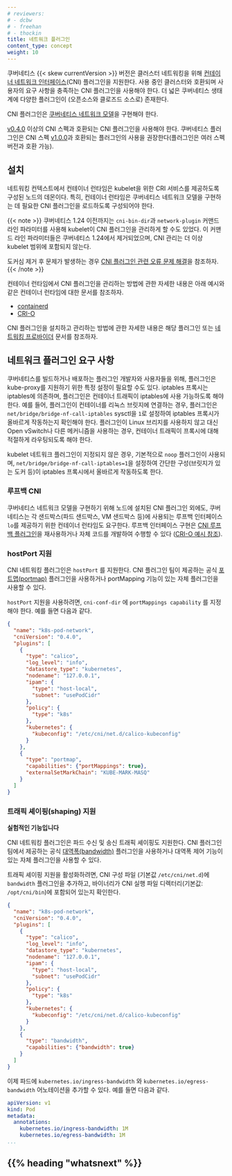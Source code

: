 ```yaml
---
# reviewers:
# - dcbw
# - freehan
# - thockin
title: 네트워크 플러그인
content_type: concept
weight: 10
---
```



<!-- overview -->

쿠버네티스 {{< skew currentVersion >}} 버전은 클러스터 네트워킹을 위해 
[컨테이너 네트워크 인터페이스](https://github.com/containernetworking/cni)(CNI) 플러그인을 지원한다. 
사용 중인 클러스터와 호환되며 사용자의 요구 사항을 충족하는 CNI 플러그인을 사용해야 한다.
더 넓은 쿠버네티스 생태계에 다양한 플러그인이 (오픈소스와 클로즈드 소스로) 존재한다.

CNI 플러그인은 
[쿠버네티스 네트워크 모델](/ko/docs/concepts/services-networking/#쿠버네티스-네트워크-모델)을 구현해야 한다.

[v0.4.0](https://github.com/containernetworking/cni/blob/spec-v0.4.0/SPEC.md) 이상의 
CNI 스펙과 호환되는 CNI 플러그인을 사용해야 한다. 
쿠버네티스 플러그인은 
CNI 스펙 [v1.0.0](https://github.com/containernetworking/cni/blob/spec-v1.0.0/SPEC.md)과 호환되는 
플러그인의 사용을 권장한다(플러그인은 여러 스펙 버전과 호환 가능).

<!-- body -->

## 설치

네트워킹 컨텍스트에서 컨테이너 런타임은 kubelet을 위한 CRI 서비스를 제공하도록 구성된 노드의 데몬이다. 
특히, 컨테이너 런타임은 쿠버네티스 네트워크 모델을 구현하는 데 필요한 
CNI 플러그인을 로드하도록 구성되어야 한다.

{{< note >}}
쿠버네티스 1.24 이전까지는 `cni-bin-dir`과 `network-plugin` 커맨드 라인 파라미터를 사용해 
kubelet이 CNI 플러그인을 관리하게 할 수도 있었다.
이 커맨드 라인 파라미터들은 쿠버네티스 1.24에서 제거되었으며, 
CNI 관리는 더 이상 kubelet 범위에 포함되지 않는다.

도커심 제거 후 문제가 발생하는 경우 
[CNI 플러그인 관련 오류 문제 해결](/docs/tasks/administer-cluster/migrating-from-dockershim/troubleshooting-cni-plugin-related-errors/)을 참조하자.
{{< /note >}}

컨테이너 런타임에서 CNI 플러그인을 관리하는 방법에 관한 자세한 내용은 
아래 예시와 같은 컨테이너 런타임에 대한 문서를 참조하자.

  - [containerd](https://github.com/containerd/containerd/blob/main/script/setup/install-cni)
  - [CRI-O](https://github.com/cri-o/cri-o/blob/main/contrib/cni/README.md)

CNI 플러그인을 설치하고 관리하는 방법에 관한 자세한 내용은 해당 플러그인 또는 
[네트워킹 프로바이더](/ko/docs/concepts/cluster-administration/networking/#쿠버네티스-네트워크-모델의-구현-방법) 문서를 참조하자.

## 네트워크 플러그인 요구 사항

쿠버네티스를 빌드하거나 배포하는 플러그인 개발자와 사용자들을 위해, 
플러그인은 kube-proxy를 지원하기 위한 특정 설정이 필요할 수도 있다.
iptables 프록시는 iptables에 의존하며, 플러그인은 컨테이너 트래픽이 iptables에 사용 가능하도록 해야 한다.
예를 들어, 플러그인이 컨테이너를 리눅스 브릿지에 연결하는 경우, 
플러그인은 `net/bridge/bridge-nf-call-iptables` sysctl을 
`1`로 설정하여 iptables 프록시가 올바르게 작동하는지 확인해야 한다.
플러그인이 Linux 브리지를 사용하지 않고 대신 Open vSwitch나 다른 메커니즘을 사용하는 경우, 
컨테이너 트래픽이 프록시에 대해 적절하게 라우팅되도록 해야 한다.

kubelet 네트워크 플러그인이 지정되지 않은 경우, 기본적으로 `noop` 플러그인이 사용되며,
`net/bridge/bridge-nf-call-iptables=1`을 설정하여 간단한 구성(브릿지가 있는 도커 등)이 
iptables 프록시에서 올바르게 작동하도록 한다.

### 루프백 CNI

쿠버네티스 네트워크 모델을 구현하기 위해 노드에 설치된 CNI 플러그인 외에도, 
쿠버네티스는 각 샌드박스(파드 샌드박스, VM 샌드박스 등)에 
사용되는 루프백 인터페이스 `lo`를 제공하기 위한 컨테이너 런타임도 요구한다.
루프백 인터페이스 구현은 
[CNI 루프백 플러그인](https://github.com/containernetworking/plugins/blob/master/plugins/main/loopback/loopback.go)을 
재사용하거나 자체 코드를 개발하여 수행할 수 있다
([CRI-O 예시 참조](https://github.com/cri-o/ocicni/blob/release-1.24/pkg/ocicni/util_linux.go#L91)).

### hostPort 지원

CNI 네트워킹 플러그인은 `hostPort` 를 지원한다. CNI 플러그인 팀이 제공하는 공식 
[포트맵(portmap)](https://github.com/containernetworking/plugins/tree/master/plugins/meta/portmap)
플러그인을 사용하거나 portMapping 기능이 있는 자체 플러그인을 사용할 수 있다.

`hostPort` 지원을 사용하려면, `cni-conf-dir` 에 `portMappings capability` 를 지정해야 한다.
예를 들면 다음과 같다.

```json
{
  "name": "k8s-pod-network",
  "cniVersion": "0.4.0",
  "plugins": [
    {
      "type": "calico",
      "log_level": "info",
      "datastore_type": "kubernetes",
      "nodename": "127.0.0.1",
      "ipam": {
        "type": "host-local",
        "subnet": "usePodCidr"
      },
      "policy": {
        "type": "k8s"
      },
      "kubernetes": {
        "kubeconfig": "/etc/cni/net.d/calico-kubeconfig"
      }
    },
    {
      "type": "portmap",
      "capabilities": {"portMappings": true},
      "externalSetMarkChain": "KUBE-MARK-MASQ"
    }
  ]
}
```

### 트래픽 셰이핑(shaping) 지원

**실험적인 기능입니다**

CNI 네트워킹 플러그인은 파드 수신 및 송신 트래픽 셰이핑도 지원한다. CNI 플러그인 팀에서 제공하는 
공식 [대역폭(bandwidth)](https://github.com/containernetworking/plugins/tree/master/plugins/meta/bandwidth)
플러그인을 사용하거나 대역폭 제어 기능이 있는 자체 플러그인을 사용할 수 있다.

트래픽 셰이핑 지원을 활성화하려면, CNI 구성 파일 (기본값 `/etc/cni/net.d`)에 `bandwidth` 플러그인을
추가하고, 바이너리가 CNI 실행 파일 디렉터리(기본값: `/opt/cni/bin`)에 포함되어 있는지 
확인한다.

```json
{
  "name": "k8s-pod-network",
  "cniVersion": "0.4.0",
  "plugins": [
    {
      "type": "calico",
      "log_level": "info",
      "datastore_type": "kubernetes",
      "nodename": "127.0.0.1",
      "ipam": {
        "type": "host-local",
        "subnet": "usePodCidr"
      },
      "policy": {
        "type": "k8s"
      },
      "kubernetes": {
        "kubeconfig": "/etc/cni/net.d/calico-kubeconfig"
      }
    },
    {
      "type": "bandwidth",
      "capabilities": {"bandwidth": true}
    }
  ]
}
```

이제 파드에 `kubernetes.io/ingress-bandwidth` 와 `kubernetes.io/egress-bandwidth` 어노테이션을 추가할 수 있다.
예를 들면 다음과 같다.

```yaml
apiVersion: v1
kind: Pod
metadata:
  annotations:
    kubernetes.io/ingress-bandwidth: 1M
    kubernetes.io/egress-bandwidth: 1M
...
```

## {{% heading "whatsnext" %}}
